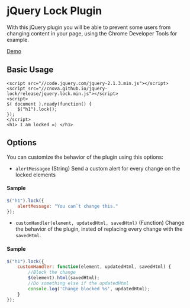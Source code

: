 # jQuery Lock Plugin
With this jQuery plugin you will be able to prevent some users from changing content in your page, using the Chrome Developer Tools for example.

[Demo](http://cnova.github.io/jquery-lock/)
## Basic Usage
```
<script src="//code.jquery.com/jquery-2.1.3.min.js"></script>
<script src="//cnova.github.io/jquery-lock/release/jquery.lock.min.js"></script>
<script>
$( document ).ready(function() {
	$("h1").lock();
});
</script>
<h1> I am locked =) </h1>
```

## Options
You can customize the behavior of the plugin using this options:

- `alertMessagee` (String)
Send a custom alert for every change on the locked elements

#### Sample
```javascript
$("h1").lock({
    alertMessage: "You can`t change this."
});
```
- `customHandler(element, updatedHtml, savedHtml)` (Function) 
Change the behavior of the plugin, insted of replacing every change with the `savedHtml`.

#### Sample
```javascript
$("h1").lock({
    customHandler: function(element, updatedHtml, savedHtml) {
        //Block the change	
        $(element).html(savedHtml);
        //Do something else if the updatedHtml
        console.log('Change blocked %s', updatedHtml);
    }
});
```


